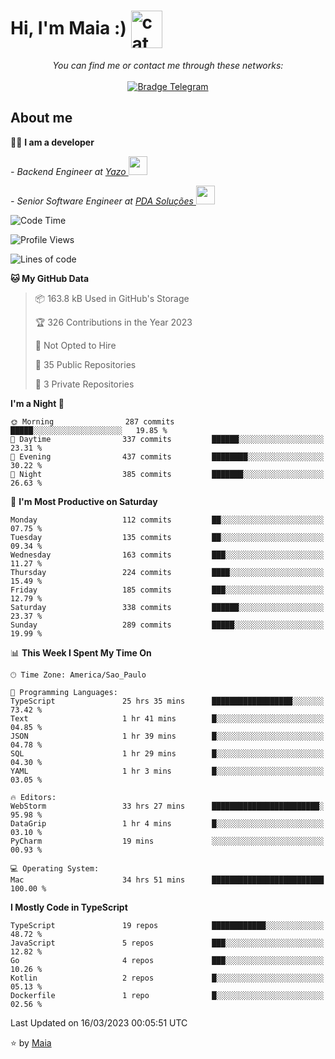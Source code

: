 <h1 align="left">Hi, I'm Maia :) 
<img src="https://emojis.slackmojis.com/emojis/images/1643509834/36299/black-cat.gif?1643509834" width="50" height="60" align="center"  alt="cat"/>
</h1>

<p align="center">
    <i>You can find me or contact me through these networks:</i>
    <br/><br/>
    <a href="https://t.me/mrootx" target="_blank">
        <img src="https://img.shields.io/badge/-Telegram-2CA5E0?logo=telegram&style=flat&logoColor=white" alt="Bradge Telegram" />
    </a>
</p>

## About me

:technologist: <strong>I am a developer</strong> <br>

<p><em> - Backend Engineer at <a href="https://yazo.com.br/">Yazo
</a><img src="https://media.giphy.com/media/WUlplcMpOCEmTGBtBW/giphy.gif" width="30"> 
</em></p>

<p><em> - Senior Software Engineer at <a href="https://pdasolucoes.com.br">PDA Soluções
</a><img src="https://media.giphy.com/media/WUlplcMpOCEmTGBtBW/giphy.gif" width="30"> 
</em></p>

<!--START_SECTION:waka-->
![Code Time](http://img.shields.io/badge/Code%20Time-1%2C767%20hrs%2052%20mins-blue)

![Profile Views](http://img.shields.io/badge/Profile%20Views-2-blue)

![Lines of code](https://img.shields.io/badge/From%20Hello%20World%20I%27ve%20Written-345.8%20thousand%20lines%20of%20code-blue)

**🐱 My GitHub Data** 

> 📦 163.8 kB Used in GitHub's Storage 
 > 
> 🏆 326 Contributions in the Year 2023
 > 
> 🚫 Not Opted to Hire
 > 
> 📜 35 Public Repositories 
 > 
> 🔑 3 Private Repositories 
 > 
**I'm a Night 🦉** 

```text
🌞 Morning                287 commits         █████░░░░░░░░░░░░░░░░░░░░   19.85 % 
🌆 Daytime                337 commits         ██████░░░░░░░░░░░░░░░░░░░   23.31 % 
🌃 Evening                437 commits         ████████░░░░░░░░░░░░░░░░░   30.22 % 
🌙 Night                  385 commits         ███████░░░░░░░░░░░░░░░░░░   26.63 % 
```
📅 **I'm Most Productive on Saturday** 

```text
Monday                   112 commits         ██░░░░░░░░░░░░░░░░░░░░░░░   07.75 % 
Tuesday                  135 commits         ██░░░░░░░░░░░░░░░░░░░░░░░   09.34 % 
Wednesday                163 commits         ███░░░░░░░░░░░░░░░░░░░░░░   11.27 % 
Thursday                 224 commits         ████░░░░░░░░░░░░░░░░░░░░░   15.49 % 
Friday                   185 commits         ███░░░░░░░░░░░░░░░░░░░░░░   12.79 % 
Saturday                 338 commits         ██████░░░░░░░░░░░░░░░░░░░   23.37 % 
Sunday                   289 commits         █████░░░░░░░░░░░░░░░░░░░░   19.99 % 
```


📊 **This Week I Spent My Time On** 

```text
🕑︎ Time Zone: America/Sao_Paulo

💬 Programming Languages: 
TypeScript               25 hrs 35 mins      ██████████████████░░░░░░░   73.42 % 
Text                     1 hr 41 mins        █░░░░░░░░░░░░░░░░░░░░░░░░   04.85 % 
JSON                     1 hr 39 mins        █░░░░░░░░░░░░░░░░░░░░░░░░   04.78 % 
SQL                      1 hr 29 mins        █░░░░░░░░░░░░░░░░░░░░░░░░   04.30 % 
YAML                     1 hr 3 mins         █░░░░░░░░░░░░░░░░░░░░░░░░   03.05 % 

🔥 Editors: 
WebStorm                 33 hrs 27 mins      ████████████████████████░   95.98 % 
DataGrip                 1 hr 4 mins         █░░░░░░░░░░░░░░░░░░░░░░░░   03.10 % 
PyCharm                  19 mins             ░░░░░░░░░░░░░░░░░░░░░░░░░   00.93 % 

💻 Operating System: 
Mac                      34 hrs 51 mins      █████████████████████████   100.00 % 
```

**I Mostly Code in TypeScript** 

```text
TypeScript               19 repos            ████████████░░░░░░░░░░░░░   48.72 % 
JavaScript               5 repos             ███░░░░░░░░░░░░░░░░░░░░░░   12.82 % 
Go                       4 repos             ███░░░░░░░░░░░░░░░░░░░░░░   10.26 % 
Kotlin                   2 repos             █░░░░░░░░░░░░░░░░░░░░░░░░   05.13 % 
Dockerfile               1 repo              █░░░░░░░░░░░░░░░░░░░░░░░░   02.56 % 
```




 Last Updated on 16/03/2023 00:05:51 UTC
<!--END_SECTION:waka-->

⭐️ by [Maia](https://github.com/gabrielmaialva33/)


